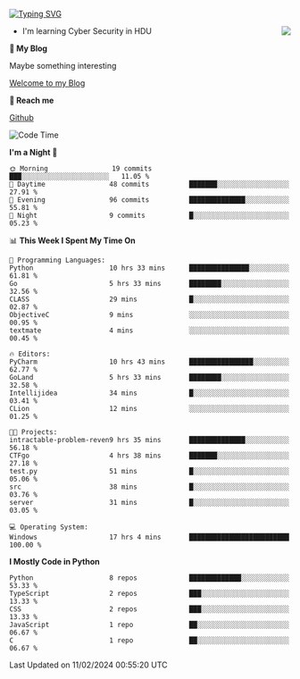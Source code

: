 [![Typing SVG](https://readme-typing-svg.herokuapp.com?font=Fira+Code&pause=1000&random=false&width=450&height=60&lines=Hello+%F0%9F%91%8B%F0%9F%8F%BB;I'm+JBNRZ)](https://git.io/typing-svg)

<a href="#">
  <img align="right" src="https://github-readme-stats.vercel.app/api?username=JBNRZ&show_icons=true&bg_color=15,f2f7fd,E0EAFC" />
</a>

- I'm learning Cyber Security in HDU

 **🌱 My Blog**

Maybe something interesting

[Welcome to my Blog](https://jbnrz.com.cn/)

 **💬 Reach me** 

[Github](https://github.com/JBNRZ)


<!--START_SECTION:waka-->
![Code Time](http://img.shields.io/badge/Code%20Time-318%20hrs%2045%20mins-blue)

**I'm a Night 🦉** 

```text
🌞 Morning                19 commits          ███░░░░░░░░░░░░░░░░░░░░░░   11.05 % 
🌆 Daytime                48 commits          ███████░░░░░░░░░░░░░░░░░░   27.91 % 
🌃 Evening                96 commits          ██████████████░░░░░░░░░░░   55.81 % 
🌙 Night                  9 commits           █░░░░░░░░░░░░░░░░░░░░░░░░   05.23 % 
```


📊 **This Week I Spent My Time On** 

```text
💬 Programming Languages: 
Python                   10 hrs 33 mins      ███████████████░░░░░░░░░░   61.81 % 
Go                       5 hrs 33 mins       ████████░░░░░░░░░░░░░░░░░   32.56 % 
CLASS                    29 mins             █░░░░░░░░░░░░░░░░░░░░░░░░   02.87 % 
ObjectiveC               9 mins              ░░░░░░░░░░░░░░░░░░░░░░░░░   00.95 % 
textmate                 4 mins              ░░░░░░░░░░░░░░░░░░░░░░░░░   00.45 % 

🔥 Editors: 
PyCharm                  10 hrs 43 mins      ████████████████░░░░░░░░░   62.77 % 
GoLand                   5 hrs 33 mins       ████████░░░░░░░░░░░░░░░░░   32.58 % 
Intellijidea             34 mins             █░░░░░░░░░░░░░░░░░░░░░░░░   03.41 % 
CLion                    12 mins             ░░░░░░░░░░░░░░░░░░░░░░░░░   01.25 % 

🐱‍💻 Projects: 
intractable-problem-reven9 hrs 35 mins       ██████████████░░░░░░░░░░░   56.18 % 
CTFgo                    4 hrs 38 mins       ███████░░░░░░░░░░░░░░░░░░   27.18 % 
test.py                  51 mins             █░░░░░░░░░░░░░░░░░░░░░░░░   05.06 % 
src                      38 mins             █░░░░░░░░░░░░░░░░░░░░░░░░   03.76 % 
server                   31 mins             █░░░░░░░░░░░░░░░░░░░░░░░░   03.05 % 

💻 Operating System: 
Windows                  17 hrs 4 mins       █████████████████████████   100.00 % 
```

**I Mostly Code in Python** 

```text
Python                   8 repos             █████████████░░░░░░░░░░░░   53.33 % 
TypeScript               2 repos             ███░░░░░░░░░░░░░░░░░░░░░░   13.33 % 
CSS                      2 repos             ███░░░░░░░░░░░░░░░░░░░░░░   13.33 % 
JavaScript               1 repo              ██░░░░░░░░░░░░░░░░░░░░░░░   06.67 % 
C                        1 repo              ██░░░░░░░░░░░░░░░░░░░░░░░   06.67 % 
```




 Last Updated on 11/02/2024 00:55:20 UTC
<!--END_SECTION:waka-->
